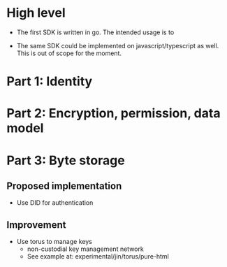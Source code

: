 
# High level 

- The first SDK is written in go. The intended usage is to 

- The same SDK could be implemented on javascript/typescript as well. This is out of scope for the moment.


# Part 1: Identity

# Part 2: Encryption, permission, data model

# Part 3: Byte storage




## Proposed implementation

- Use DID for authentication


## Improvement
- Use torus to manage keys
  - non-custodial key management network
  - See example at: experimental/jin/torus/pure-html


# 






